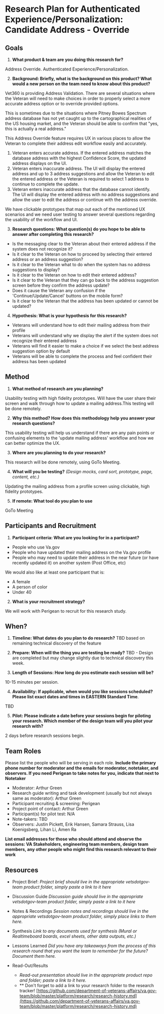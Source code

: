 # Research Plan for Authenticated Experience/Personalization: Candidate Address - Override

## Goals
1.  **What product & team are you doing this research for?**

Address Override.  Authenticated Experience/Personalization.

2.  **Background: Briefly, what is the background on this product? What would a new person on the team need to know about this product?**

Vet360 is providing Address Validation.  There are several situations where the Veteran will need to make choices in order to properly select a more accurate address option or to override provided options.

This is sometimes due to the situations where Pitney Bowes Spectrum address database has not yet caught up to the cartographical realities of the US housing market,  and the Veteran should be able to confirm that "yes, this is actually a real address."

This Address Override feature requires UX in various places to allow the Veteran to complete their address edit workflow easily and accurately.
  1. Veteran enters accurate address.  If the entered address matches the database address with the highest Confidence Score, the updated address displays on the UI.
  2.  Veteran enters inaccurate address.  The UI will display the entered address and up to 3 address suggestions and allow the Veteran to edit the entered address or the Veteran is required to select 1 address to continue to complete the update.
  3.  Veteran enters inaccurate address that the database cannot identify.  The UI will display the entered address with no address suggestions and allow the user to edit the address or continue with the address override.
  
  We have clickable prototypes that map out each of the mentioned UX scenarios and we need user testing to answer several questions regarding the usability of the workflow and UI.

3.  **Research questions: What question(s) do you hope to be able to answer after completing this research?** 

- Is the messaging clear to the Veteran about their entered address if the system does not recognize it?
- Is it clear to the Veteran on how to proceed by selecting their entered address or an address suggestion?
- Is it clear to the Veteran what to do when the system has no address suggestions to display?
- Is it clear to the Veteran on how to edit their entered address?
- Is it clear to the Veteran that they can go back to the address suggestion screen before they confirm the address update?
- Does it cause the Veteran any confusion if the 'Continue/Update/Cancel' buttons on the mobile form?
- Is it clear to the Veteran that the address has been updated or cannot be updated?

4.  **Hypothesis: What is your hypothesis for this research?**

- Veterans will understand how to edit their mailing address from their profile
- Veterans will understand why we display the alert if the system does not recognize their entered address
- Veterans will find it easier to make a choice if we select the best address suggestion option by default
- Veterans will be able to complete the process and feel confident their address has been updated


## Method
1.	**What method of research are you planning?** 
  
Usability testing with high fidelity prototypes.  Will have the user share their screen and walk through how to update a 
mailing address.This testing will be done remotely.
  
2.	**Why this method? How does this methodology help you answer your research questions?**

This usability testing will help us understand if there are any pain points or confusing elements to the 'update mailing address' workflow and how we can better optimize the UX.

3.	**Where are you planning to do your research?**

This research will be done remotely, using GoTo Meeting.

4.	**What will you be testing?** *(Design mocks, card sort, prototype, page, content, etc.)* 

Updating the mailing address from a profile screen using clickable, high fidelity prototypes.

5.  **If remote: What tool do you plan to use**

GoTo Meeting

## Participants and Recruitment
1.	**Participant criteria: What are you looking for in a participant?**

- People who use Va.gov
- People who have updated their mailing address on the Va.gov profile
- People who may need to update their address in the near future (or have recently updated it) on another system (Post Office, etc)

We would also like at least one participant that is:
- A female
- A person of color
- Under 40

2.	**What is your recruitment strategy?** 

We will work with Perigean to recruit for this research study.

## When? 
1.	**Timeline: What dates do you plan to do research?** 
TBD based on remaining technical discovery of the feature

2.	**Prepare: When will the thing you are testing be ready?** 
TBD - Design are completed but may change slightly due to technical discovery this week.

3. **Length of Sessions: How long do you estimate each session will be?** 

10-15 minutes per session.

4.	**Availability: If applicable, when would you like sessions scheduled?** **Please list exact dates and times in EASTERN Standard Time**. 

TBD

5.	**Pilot: Please indicate a date before your sessions begin for piloting your research. Which member of the design team will you pilot your research with?**

2 days before research sessions begin.

## Team Roles
Please list the people who will be serving in each role. **Include the primary phone number for moderator and the emails for moderator, notetaker, and observers. If you need Perigean to take notes for you, indicate that next to Notetaker** 
- Moderator: Arthur Green
- Research guide writing and task development (usually but not always same as moderator): Arthur Green
- Participant recruiting & screening: Perigean
- Project point of contact: Arthur Green
- Participant(s) for pilot test: N/A
- Note-takers: TBD
- Observers: Justin Pickett, Erik Hansen, Samara Strauss, Lisa Koenigsberg, Lihan Li, Amen Ra

**List email addresses for those who should attend and observe the sessions: VA Stakeholders, engineering team members, design team members, any other people who might find this research relevant to their work**

## Resources
- Project Brief: 
*Project brief should live in the appropriate vetsdotgov-team product folder, simply paste a link to it here*

- Discussion Guide
*Discussion guide should live in the appropriate vetsdotgov-team product folder, simply paste a link to it here*

- Notes & Recordings
*Session notes and recordings should live in the appropriate vetsdotgov-team product folder, simply place links to them here.*

- Synthesis
*Link to any documents used for synthesis (Mural or Realtimeboard boards, excel sheets, other data outputs, etc.)* 

- Lessons Learned
*Did you have any takeaways from the process of this research round that you want the team to remember for the future? Document them here.* 

- Read-Out/Results
  - *Read-out presentation should live in the appropriate product repo and folder; paste a link to it here.* 
  - ** Don't forget to add a link to your research folder to the research tracker! [https://github.com/department-of-veterans-affairs/va.gov-team/blob/master/platform/research/research-history.md](https://github.com/department-of-veterans-affairs/va.gov-team/blob/master/platform/research/research-history.md)
